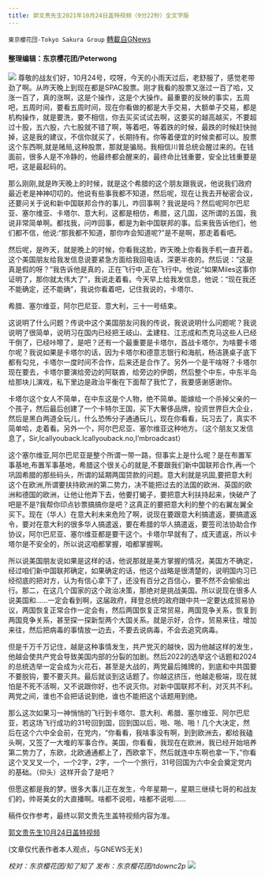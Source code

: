 ```yaml
---
title: 郭文贵先生2021年10月24日盖特视频（9分22秒）全文字版
---
```

`東京櫻花団-Tokyo Sakura Group` [轉載自GNews](https://gnews.org/zh-hans/1618129/)

#### 整理编辑：东京樱花团/Peterwong
![](https://assets.gnews.org/wp-content/uploads/2021/10/1-70.png)
尊敬的战友们好，10月24号，哎呀，今天的小雨天过后，老舒服了，感觉老带劲了啊。从昨天晚上到现在都是SPAC股票。刚才我看的股票又涨过一百了哈，又涨一百了，真的涨啊，这是个操作，这是个大操作。最重要的反映的事实，五周吧，五周时间，要看五周时间，现在你看做的都是大手交易，大额单子交易，都是机构操作，就是要洗，要不相信，你去买买试试去啊，这要买的越高越买，不要超过十股，五六股，六七股就不错了啊，等着吧，等着跌的时候，最跌的时候赶快抛掉，这是我的建议，不信你就买了，长期持有。你等着便宜的时候卖都可以。股票这个东西啊,就是赌局,这种股票，那就是骗局。我相信川普总统会醒过来的。在钱面前，很多人是不冷静的，他最终都会醒来的，最终命比钱重要，安全比钱重要是吧，这是最起码的。

那么刚刚,就是昨天晚上的时候，就是这个希腊的这个朋友跟我说，他说我们政府最近老是神神叨叨的。他说有些事我都不知道，然后呢，现在让我去开秘密会议，还要问关于说和新中国联邦合作的事儿，咋回事啊？我说是吗？然后呢阿尔巴尼亚、塞尔维亚、卡塔尔、意大利，这都是相仿，希腊，这几国，这所谓的五国，我说非常简单啊。都找我，问咋回事，都是为新中国联邦的事。后来我告诉他们，他们都不信，他说:“那我都不知道，那你咋会知道呢?”是不是啊，那走着看吧。

然后呢，是昨天，就是晚上的时候，你看我这脸，昨天晚上你看我手机一直开着。这个美国朋友给我发信息说要紧急方面给我回电话，深更半夜的。然后说：“这是真是假的呀？”我告诉他是真的，正在飞行中,正在飞行中。他说:“如果Miles这事你证明了，那你就太伟大了”，我说走着看。今天早上给我发信息，他说：“现在我还不能确定，还不能确”，我说你看着吧，记住我说的，卡塔尔、

希腊、塞尔维亚，阿尔巴尼亚、意大利，三十一号结束。

这说明了什么问题？传说中这个美国朋友问我的传说，我说说明什么问题呢？我说说明了很简单，说明习在国内已经把王岐山、孟建柱、江志成和杰克马这些人已经干倒了，已经咔嚓了，是吧？还有一个最重要是卡塔尔，首战卡塔尔，为啥要卡塔尔呢？我说如果是卡塔尔的话，因为卡塔尔和德意志银行和海航，杨洁篪桌子底下都有勾兑，卡塔尔一度时间不合作，后来还是合作了。另外一个是干啥呀？卡塔尔现在要去，卡塔尔要演给旁边的阿联酋，给旁边的伊朗，然后整个中东，中东半岛给那块儿演戏，私下里边是政治平衡在下面帮了我忙了，我要感谢感谢你。

卡塔尔这个女人不简单，在中东这是个人物，绝不简单。能嫁给一个杀掉父亲的一个孩子，然后最后创建了一个卡特尔王国，买下大奢侈品牌，投资世界巨大企业，然后是黑白两道全玩儿，什么恐怖分子通通玩儿，现在你看看，玩习去了，真实不简单哈，走着看。另外一个，阿尔巴尼亚、塞尔维亚这种地方。（这个朋友又发信息了，Sir,Icallyouback.Icallyouback.no,I’mbroadcast）

这个塞尔维亚,阿尔巴尼亚是整个所谓一带一路，但事实上是什么呢？是在布置军事基地,布置军事基地，希腊这个很关心的就是,不要跟我们新中国联邦合作,再一个巩固希腊的那些码头，所谓的延期两国贷款的问题。意大利就是巩固,要把意大利这个在欧洲,所谓要扶持欧洲的第二势力，决不能把过去的法国的欧洲、英国的欧洲和德国的欧洲，让他让他弄下去，他要打蝎子，要把意大利扶持起来，快破产了吧是不是?我帮你印点钞票搞搞你是吧？这真正的要把意大利的整个的右翼左翼全买下。现在（华人）在意大利未来危险了啊，说现在要跟意大利搞遣返，要搞遣返令，要对在意大利的很多华人搞遣返，要在希腊的华人搞遣返，要签司法协助合作协议，阿尔巴尼亚、塞尔维亚都是要干这个。卡塔尔早就有了，成天遣返，所以卡塔尔是不安全的，所以说这咱都掌握，咱都掌握啊。

所以说美国朋友说如果是这样的话，他说那就是美方掌握的情况，美国方不确定，经过咱们新中国联邦确定，如果确定的话，他这个战略是很清楚的，说明国内习已经彻底的把对方，认为有信心拿下了，还没有百分之百信心，要不然不会偷偷出行。那二，在这几个国家的这个政治决策，那绝对是挑战美国。所以说现在很多人说美国和……一定会看到啊，这届政府，拜登总统的政府跟中共一定要达成贸易协议，两国恢复正常合作一定会有，然后两国恢复正常贸易，两国竞争关系，恢复到两国竞争关系，甚至探一探新型两个大国关系。就是示好，合作，贸易来往，增加来往，然后把病毒的事情放一边去，不要去说病毒，不会去追究病毒。

但是千万千万记住，越是这种事情发生，共产党灭的越快，因为他越这样的发生，他越会使共产党会导致美国内部的分裂的加剧。然后2022的选举这个话题和2024的总统选举一定会成为火花石，甚至是大战的，两党最后摊牌的，到底和中共国要不要脱钩，要不要灭共。最后就谈到这话题了。你越这挤压，他越走极端，现在就怕是不死不活啊，又不说跟你好，也不说灭你。对新中国联邦不利，对灭共不利。两党之间，谁也不会把话说到绝，谁也不能把这个话题用到绝。

那么这次如果习一神悄悄的飞行到卡塔尔、意大利、希腊、塞尔维亚、阿尔巴尼亚，若这场飞行成功的31号回到国，回到国以后，啪、啪、啪！几个大决定，然后在这个六中全会前，在党内，“你看看，我啥事没有啊，到到欧洲去，都给我磕头啊，又签了一大堆的军事合作。美国，你看看，我现在在欧洲，我已经开始培养第二势力了，东欧，北欧通通都上了，西欧拿下，然后就连中东啊也拿一下，”你看这个叉叉叉一个，一个2字，2字，一个一个旅行，31号回国为六中全会奠定党内的基础。（仰头）这样开会了是吧？

但愿这都是我的梦。很多大事儿正在发生，今年星期一，星期三继续七哥的和战友们的，帅哥美女的大直播啊。啥都不说啦，啥都不说啦……

稿件仅作参考，最终以郭文贵先生盖特视频内容为准。

[郭文贵先生10月24日盖特视频](https://gettr.com/post/pf3w0g8716)

(文章仅代表作者本人观点，与GNEWS无关)

*校对：东京樱花团/知了知了
发布：东京樱花团/tdownc2p*
![](https://assets.gnews.org/wp-content/uploads/2021/08/image0-1-36.jpg)
